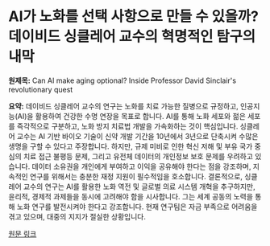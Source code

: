 # AI가 노화를 선택 사항으로 만들 수 있을까? 데이비드 싱클레어 교수의 혁명적인 탐구의 내막

**원제목:** Can AI make aging optional? Inside Professor David Sinclair's revolutionary quest

**요약:** 데이비드 싱클레어 교수의 연구는 노화를 치료 가능한 질병으로 규정하고, 인공지능(AI)을 활용하여 건강한 수명 연장을 목표로 합니다.  AI를 통해 노화 세포와 젊은 세포를 즉각적으로 구분하고, 노화 방지 치료법 개발을 가속화하는 것이 핵심입니다.  싱클레어 교수는 AI 기반 바이오 기술이 신약 개발 기간을 10년에서 3년으로 단축시켜 수많은 생명을 구할 수 있다고 주장합니다. 하지만,  규제 미비로 인한 혁신 저해 및 부유 국가 중심의 치료 접근 불평등 문제, 그리고 유전체 데이터의 개인정보 보호 문제를 우려하고 있습니다.  데이터 소유권을 개인에게 부여하고 이익을 공유해야 한다는 점을 강조하며,  지속적인 연구를 위해서는 충분한 재정 지원이 필수적임을 호소합니다.  결론적으로,  싱클레어 교수의 연구는 AI를 활용한 노화 역전 및 글로벌 의료 시스템 개혁을 추구하지만,  윤리적, 경제적 과제들을 동시에 고려해야 함을 시사합니다.  그는  세계 공동의 노력을 통해 노화 연구를 발전시켜야 한다고 강조합니다.  현재 연구팀은 자금 부족으로 어려움을 겪고 있으며, 대중의 지지가 절실한 상황입니다.

[원문 링크](https://americanbazaaronline.com/2025/07/22/can-ai-make-aging-optional-inside-professor-david-sinclairs-revolutionary-quest-465364/)
